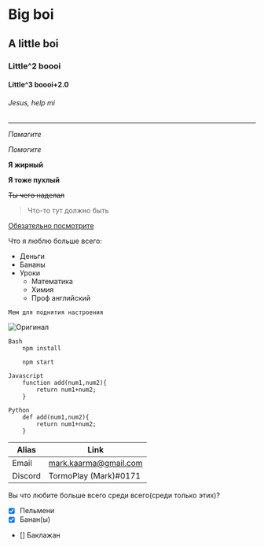 <!-- Headings -->
# Big boi
## A little boi
### Little^2 boooi
#### Little^3 boooi+2.0
###### Jesus, help mi 
----


<!-- Headings -->
*Памагите*

_Помогите_

<!-- Strong -->
**Я жирный**

__Я тоже пухлый__

<!-- Strikethrough -->
~~Ты чего наделал~~

<!-- Blockquote -->
> Что-то тут должно быть 

<!-- Links -->
[Обязательно посмотрите](https://www.youtube.com/watch?v=dQw4w9WgXcQ "Подключите наушники и слушайте этот шедевр")

<!-- UL -->
Что я люблю больше всего:

* Деньги
* Бананы
* Уроки
    * Математика
    * Химия
    * Проф английский

<!-- OL -->
`Мем для поднятия настроения`

<!-- Images -->
![Оригинал](https://leonardo.osnova.io/1d9fc3fc-305d-4cb8-a05c-18c05da0a55f/)

<!-- Code Blocks -->
```
Bash
    npm install

    npm start

Javascript
    function add(num1,num2){
        return num1+num2;
    }

Python
    def add(num1,num2){
        return num1+num2;
    }
```
<!-- Tables -->
|Alias | Link       |
| --------- | ------------ |
|  Email    | mark.kaarma@gmail.com |
|   Discord    |   TormoPlay (Mark)#0171       |

<!-- Task Lists -->
Вы что любите больше всего среди всего(среди только этих)?
* [x] Пельмени
* [x] Банан(ы)
* [] Баклажан 
